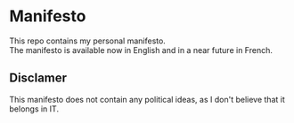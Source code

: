 # Manifesto

This repo contains my personal manifesto.  
The manifesto is available now in English and in a near future in French.

## Disclamer

This manifesto does not contain any political ideas, as I don't believe that it belongs in IT.


